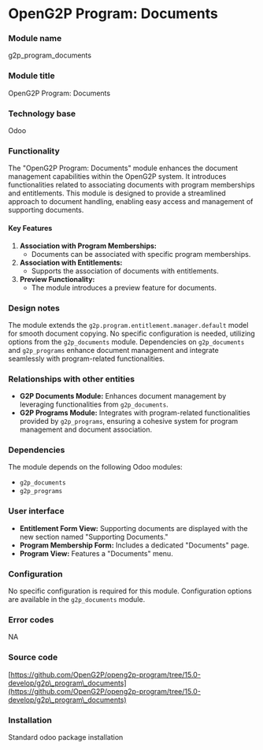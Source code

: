 # OpenG2P Program: Documents

### Module name

g2p\_program\_documents

### Module title

OpenG2P Program: Documents

### Technology base

Odoo

### Functionality

The "OpenG2P Program: Documents" module enhances the document management capabilities within the OpenG2P system. It introduces functionalities related to associating documents with program memberships and entitlements. This module is designed to provide a streamlined approach to document handling, enabling easy access and management of supporting documents.

#### Key Features

1. **Association with Program Memberships:**
   * Documents can be associated with specific program memberships.
2. **Association with Entitlements:**
   * Supports the association of documents with entitlements.
3. **Preview Functionality:**
   * The module introduces a preview feature for documents.

### Design notes

The module extends the `g2p.program.entitlement.manager.default` model for smooth document copying. No specific configuration is needed, utilizing options from the `g2p_documents` module. Dependencies on `g2p_documents` and `g2p_programs` enhance document management and integrate seamlessly with program-related functionalities.

### Relationships with other entities

* **G2P Documents Module:** Enhances document management by leveraging functionalities from `g2p_documents`.
* **G2P Programs Module:** Integrates with program-related functionalities provided by `g2p_programs`, ensuring a cohesive system for program management and document association.

### Dependencies

The module depends on the following Odoo modules:

* `g2p_documents`
* `g2p_programs`

### User interface

* **Entitlement Form View:** Supporting documents are displayed with the new section named "Supporting Documents."
* **Program Membership Form:** Includes a dedicated "Documents" page.
* **Program View:** Features a "Documents" menu.

### Configuration

No specific configuration is required for this module. Configuration options are available in the `g2p_documents` module.

### Error codes

NA

### Source code

[https://github.com/OpenG2P/openg2p-program/tree/15.0-develop/g2p\_program\_documents](https://github.com/OpenG2P/openg2p-program/tree/15.0-develop/g2p\_program\_documents)

### Installation

Standard odoo package installation
